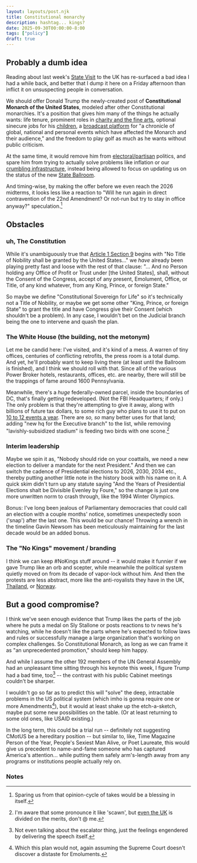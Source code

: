 ```yaml
---
layout: layouts/post.njk
title: Constitutional monarchy
description: hashtag... kings?
date: 2025-09-30T00:00:00-8:00
tags: ["policy"]
draft: true
---
```


## Probably a dumb idea

Reading about last week's [State Visit](https://www.reuters.com/world/uk/trump-hails-uk-special-relationship-he-revels-pomp-historic-state-visit-2025-09-17/) to the UK has re-surfaced a bad idea I had a while back, and better that I dump it here on a Friday afternoon than inflict it on unsuspecting people in conversation.

We should offer Donald Trump the newly-created post of **Constitutional Monarch of the United States**, modeled after other Constitutional monarchies. It's a position that gives him many of the things he actually wants: life tenure, prominent roles in [charity and the fine arts](https://www.nbcwashington.com/news/local/kennedy-center-president-departs-after-trump-becomes-board-of-trustees-chair/3843347/), optional sinecure jobs for his [children](https://en.wikipedia.org/wiki/Megxit), a [broadcast platform](https://www.royal.uk/the-christmas-broadcast) for "a chronicle of global, national and personal events which have affected the Monarch and their audience," and the freedom to play golf as much as he wants without public criticism.

At the same time, it would remove him from [electoral/partisan](https://time.com/6982130/british-royal-family-vote-general-election-crown-politics/) politics, and spare him from trying to actually solve problems like inflation or our [crumbling infrastructure](https://www.nytimes.com/2019/05/22/us/politics/trump-infrastructure-week.html), instead being allowed to focus on updating us on the status of the new [State Ballroom](https://en.wikipedia.org/wiki/White_House_State_Ballroom).

And timing-wise, by making the offer before we even reach the 2026 midterms, it looks less like a reaction to "Will he run again in direct contravention of the 22nd Amendment? Or not-run but try to stay in office anyway?" speculation.[^1]

## Obstacles

### uh, The Constitution

While it's unambiguously true that [Article 1 Section 9](https://constitutioncenter.org/the-constitution/full-text) begins with "No Title of Nobility shall be granted by the United States..." we *have* already been playing pretty fast and loose with the rest of that clause: "... And no Person holding any Office of Profit or Trust under [the United States], shall, without the Consent of the Congress, accept of any present, Emolument, Office, or Title, of any kind whatever, from any King, Prince, or foreign State."

So maybe we define "Constitutional Sovereign for Life" so it's technically not a Title of Nobility, or maybe we get some other "King, Prince, or foreign State" to grant the title and have Congress give their Consent (which shouldn't be a problem). In any case, I wouldn't bet on the Judicial branch being the one to intervene and quash the plan.

### The White House (the building, not the metonym)

Let me be candid here: I've visited, and it's kind of a mess. A warren of tiny offices, centuries of conflicting retrofits, the press room is a total dump. And yet, he'll probably want to keep living there (at least until the Ballroom is finished), and I think we should roll with that. Since all of the various Power Broker hotels, restaurants, offices, etc. are nearby, there will still be the trappings of fame around 1600 Pennsylvania.

Meanwhile, there's a *huge* federally-owned parcel, inside the boundaries of DC, that's finally getting redeveloped. (Not the FBI Headquarters; if only.) The only problem is that they're attempting to give it away, along with billions of future tax dollars, to some rich guy who plans to use it to put on [10 to 12 events a year](https://www.fieldofschemes.com/2025/09/22/23165/how-does-the-commanders-stadium-deal-suck-let-defector-count-the-ways/). There are *so, so* many better uses for that land; adding "new hq for the Executive branch" to the list, while removing "lavishly-subsidized stadium" is feeding two birds with one scone.[^2]

### Interim leadership

Maybe we spin it as, "Nobody should ride on your coattails, we need a new election to deliver a mandate for the next President." And then we can switch the cadence of Presidential elections to 2026, 2030, 2034 etc., thereby putting another little note in the history book with his name on it. A quick skim didn't turn up any statute saying "And the Years of Presidential Elections shalt be Divisible Evenley by Foure," so the change is just one more unwritten norm to crash through, like the 1994 Winter Olympics.

Bonus: I've long been jealous of Parliamentary democracies that could call an election with a couple months' notice, sometimes unexpectedly soon ('snap') after the last one. This would be our chance! Throwing a wrench in the timeline Gavin Newsom has been meticulously maintaining for the last decade would be an added bonus.

### The "No Kings" movement / branding

I think we can keep #NoKings stuff around -- it would make it funnier if we gave Trump like an orb and scepter, while meanwhile the political system quietly moved on from its decade of vapor-lock without him. And then the protests are less abstract, more like the anti-royalists  they have in the UK, [Thailand](https://en.wikipedia.org/wiki/2020%E2%80%932021_Thai_protests), or [Norway](https://en.wikipedia.org/wiki/Republicanism_in_Norway).

## But a good compromise?

I think we've seen enough evidence that Trump likes the parts of the job where he puts a medal on Sly Stallone or posts reactions to tv news he's watching, while he doesn't like the parts where he's expected to follow laws and rules or successfully manage a large organization that's working on complex challenges. So Constitutional Monarch, as long as we can frame it as "an unprecedented promotion," should keep him happy.

And while I assume the other 192 members of the UN General Assembly had an unpleasant time sitting through his keynote this week, I figure Trump had a bad time, too[^3] -- the contrast with his public Cabinet meetings couldn't be sharper.

I wouldn't go so far as to predict this will "solve" the deep, intractable problems in the US political system (which imho is gonna require one or more Amendments[^4]), but it would at least shake up the etch-a-sketch, maybe put some new possibilities on the table. (Or at least returning to some old ones, like USAID existing.)

In the long term, this could be a trial run -- definitely not suggesting CMotUS be a hereditary position -- but similar to, like, Time Magazine Person of the Year, People's Sexiest Man Alive, or Poet Laureate, this would give us precedent to name-and-fame someone who has captured America's attention... while putting them safely arm's-length away from any programs or institutions people actually rely on.

### Notes

[^1]:  Sparing us from that opinion-cycle of takes would be a blessing in itself.

[^2]: I'm aware that some pronounce it like 'scawn', but [even the UK](https://yougov.co.uk/society/articles/50339-the-scone-pronunciation-map-of-britain) is divided on the merits, don't @ me.

[^3]: Not even talking about the escalator thing, just the feelings engendered by delivering the speech itself.

[^4]: Which this plan would not, again assuming the Supreme Court doesn't discover a distaste for Emoluments.